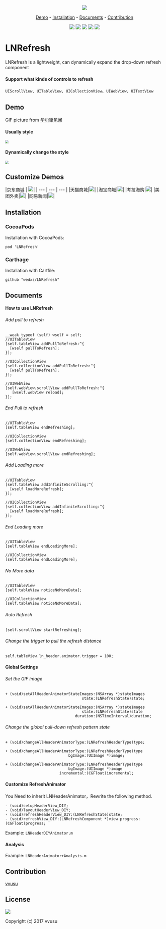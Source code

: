<p align="center">
  <img src="./images/banner.png">
</p>

<p align="center">
<a href="#demo">Demo</a> -
<a href="#installation">Installation</a> -
<a href="#documents">Documents</a> -
<a href="#contribution">Contribution</a>
</p>
    
<p align="center">
<a href="http://cocoadocs.org/docsets/LNTheme"><img src="https://img.shields.io/badge/CocoaPods-compatible-4BC51D.svg?style=flat"></a>
<a href="https://github.com/Carthage/Carthage"><img src="https://img.shields.io/badge/Carthage-compatible-4BC51D.svg?style=flat"></a>
<a href="https://developer.apple.com/ios"><img src="https://img.shields.io/badge/platform-iOS%207%2B-blue.svg?style=flat"></a>
<a href="https://github.com/wedxz/LNTheme/tree/1.0.0"><img src="https://img.shields.io/badge/release-1.0.0-blue.svg"></a>
<a href="https://www.gnu.org/licenses/gpl-3.0"><img src="https://img.shields.io/badge/License-GPL%20v3-blue.svg"></a>
</p>

# LNRefresh
LNRefresh Is a lightweight, can dynamically expand the drop-down refresh component

#### Support what kinds of controls to refresh
`UIScrollView`、`UITableView`、`UICollectionView`、`UIWebView`、`UITextView`

## Demo
GIF picture from [华尔街见闻](https://wallstreetcn.com/)

#### Usually style
<p align="left">
    <img src="./images/demo_1.gif" style="zoom:60%" align=center/>
</p>

#### Dynamically change the style
<p align="left">
    <img src="./images/demo_2.gif" style="zoom:60%" align=center/>
</p>

## Customize Demos

|京东商城 | ![](./images/demo_jd.gif)|
| --- | --- | --- |
|天猫商城|![](./images/demo_tmall.gif)|
|淘宝商城|![](./images/demo_taobao.gif)|
|考拉海购|![](./images/demo_kaola.gif)|
|美团外卖|![](./images/demo_meituan.gif)|
|网易新闻|![](./images/demo_neteasenews.gif)|

## Installation
### CocoaPods
Installation with CocoaPods:

```
pod 'LNRefresh'
```
### Carthage
Installation with Cartfile:

```
github "wedxz/LNRefresh"
```
## Documents
#### How to use LNRefresh
###### Add pull to refresh
```
__weak typeof (self) wself = self;
//UITableView
[self.tableView addPullToRefresh:^{
  [wself pullToRefresh];
}];

//UICollectionView
[self.collectionView addPullToRefresh:^{
  [wself pullToRefresh];
}];

//UIWebView
[self.webView.scrollView addPullToRefresh:^{
   [wself.webView reload];
}];
```
###### End Pull to refresh
```
//UITableView
[self.tableView endRefreshing];

//UICollectionView
[self.collectionView endRefreshing];

//UIWebView
[self.webView.scrollView endRefreshing];
```
###### Add Loading more
```
//UITableView
[self.tableView addInfiniteScrolling:^{
  [wself loadMoreRefresh];
}];

//UICollectionView
[self.collectionView addInfiniteScrolling:^{
  [wself loadMoreRefresh];
}];
```
###### End Loading more
```
//UITableView
[self.tableView endLoadingMore];

//UICollectionView
[self.tableView endLoadingMore];
```
###### No More data
```
//UITableView
[self.tableView noticeNoMoreData];

//UICollectionView
[self.tableView noticeNoMoreData];
```
###### Auto Refresh
```
[self.scrollView startRefreshing];
```
###### Change the trigger to pull the refresh distance
```
self.tableView.ln_header.animator.trigger = 100;
```

#### Global Settings
###### Set the GIF image
```
+ (void)setAllHeaderAnimatorStateImages:(NSArray *)stateImages
                                  state:(LNRefreshState)state;

+ (void)setAllHeaderAnimatorStateImages:(NSArray *)stateImages
                                  state:(LNRefreshState)state
                               duration:(NSTimeInterval)duration;
```
###### Change the global pull-down refresh pattern state
```
+ (void)changeAllHeaderAnimatorType:(LNRefreshHeaderType)type;

+ (void)changeAllHeaderAnimatorType:(LNRefreshHeaderType)type
                            bgImage:(UIImage *)image;

+ (void)changeAllHeaderAnimatorType:(LNRefreshHeaderType)type
                            bgImage:(UIImage *)image
                        incremental:(CGFloat)incremental;
```

#### Customize RefreshAnimator
You Need to inherit LNHeaderAnimator，Rewrite the following method.

```
- (void)setupHeaderView_DIY;
- (void)layoutHeaderView_DIY;
- (void)refreshHeaderView_DIY:(LNRefreshState)state;
- (void)refreshView_DIY:(LNRefreshComponent *)view progress:(CGFloat)progress;
```
Example: `LNHeaderDIYAnimator.m`

#### Analysis
Example: `LNHeaderAnimator+Analysis.m`

## Contribution
[vvusu](https://github.com/wedxz)
## License
<a href="https://www.gnu.org/licenses/gpl-3.0"><img src="https://img.shields.io/badge/License-GPL%20v3-blue.svg"></a>

Copyright (c) 2017 vvusu 


